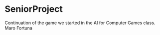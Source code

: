 # SeniorProject
Continuation of the game we started in the AI for Computer Games class. Maro Fortuna
